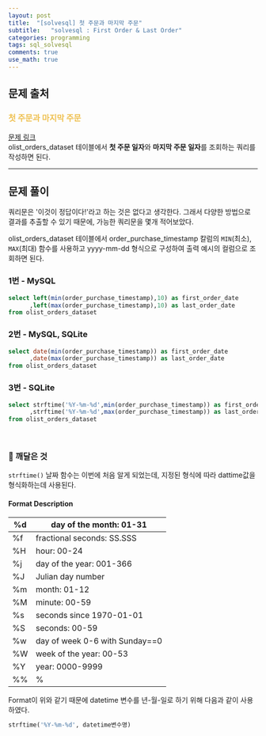 ```yaml
---
layout: post
title:  "[solvesql] 첫 주문과 마지막 주문"
subtitle:   "solvesql : First Order & Last Order"
categories: programming
tags: sql_solvesql
comments: true
use_math: true
---
```


## 문제 출처

###  <font color = "#EFC050"> 첫 주문과 마지막 주문 </font>    
     
[문제 링크](https://solvesql.com/problems/first-and-last-orders/) <br>
olist_orders_dataset 테이블에서 **첫 주문 일자**와 **마지막 주문 일자**를 조회하는 쿼리를 작성하면 된다.

-------

## 문제 풀이

쿼리문은 '이것이 정답이다!'라고 하는 것은 없다고 생각한다. 그래서 다양한 방법으로 결과를 추출할 수 있기 때문에, 가능한 쿼리문을 몇개 적어보았다.

olist_orders_dataset 테이블에서 order_purchase_timestamp 칼럼의 `MIN`(최소), `MAX`(최대) 함수를 사용하고 yyyy-mm-dd 형식으로 구성하여 출력 예시의 컬럼으로 조회하면 된다.

### 1번 - MySQL
```sql  
select left(min(order_purchase_timestamp),10) as first_order_date
      ,left(max(order_purchase_timestamp),10) as last_order_date
from olist_orders_dataset
```

### 2번 - MySQL, SQLite
```sql  
select date(min(order_purchase_timestamp)) as first_order_date
      ,date(max(order_purchase_timestamp)) as last_order_date
from olist_orders_dataset
```

### 3번 - SQLite
```sql
select strftime('%Y-%m-%d',min(order_purchase_timestamp)) as first_order_date
      ,strftime('%Y-%m-%d',max(order_purchase_timestamp)) as last_order_date
from olist_orders_dataset
```

<br>

### 🚀 깨달은 것
`strftime()` 날짜 함수는 이번에 처음 알게 되었는데, 지정된 형식에 따라 dattime값을 형식화하는데 사용된다.

#### Format Description
 %d | day of the month: 01-31        
----|--------------------------------
 %f | fractional seconds: SS.SSS     
 %H | hour: 00-24                    
 %j | day of the year: 001-366       
 %J | Julian day number              
 %m | month: 01-12                   
 %M | minute: 00-59                  
 %s | seconds since 1970-01-01       
 %S | seconds: 00-59                 
 %w | day of week 0-6 with Sunday==0 
 %W | week of the year: 00-53        
 %Y | year: 0000-9999                
 %% | %                              

Format이 위와 같기 때문에 datetime 변수를 년-월-일로 하기 위해 다음과 같이 사용하였다. <br>
```sql
strftime('%Y-%m-%d', datetime변수명)
```
